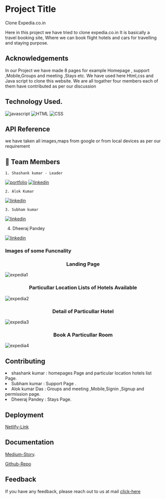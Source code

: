 
# Project Title

Clone Expedia.co.in

Here in this project we have tried to clone expedia.co.in
It is basically a travel booking site, Where we can book flight hotels and cars for travelling and staying purpose.
 
## Acknowledgements

 
In our Project we have made 8 pages for example Homepage , support ,Mobile,Groups and meeting ,Stays etc.
We have used here Html,css and Java script to clone this website.
We are all togather four members each of them have contributed as per our discussion

## Technology Used.

![javascript](https://img.shields.io/badge/javascript-%2320232a.svg?style=for-the-badge&logo=javascript&logoColor=%2361DAFB) 
![HTML](https://img.shields.io/badge/HTML-%2320232a.svg?style=for-the-badge&logo=HTML&logoColor=%2361DAFB)
![CSS](https://img.shields.io/badge/CSS-%2320232a.svg?style=for-the-badge&logo=CSS&logoColor=%2361DAFB) 

## API Reference
we have taken all images,maps from google or from local devices as per our requirement

## 🔗 Team Members
    1. Shashank kumar - Leader
[![portfolio](https://img.shields.io/badge/my_portfolio-000?style=for-the-badge&logo=ko-fi&logoColor=white)](https://shashankkumarportfolio.netlify.app/)
[![linkedin](https://img.shields.io/badge/linkedin-0A66C2?style=for-the-badge&logo=linkedin&logoColor=white)](https://www.linkedin.com/in/shashank-kumar-83008122b/)
    
    2. Alok Kumar
[![linkedin](https://img.shields.io/badge/linkedin-0A66C2?style=for-the-badge&logo=linkedin&logoColor=white)](https://www.linkedin.com/in/shashank-kumar-83008122b/)
    
    3. Subham kumar 
[![linkedin](https://img.shields.io/badge/linkedin-0A66C2?style=for-the-badge&logo=linkedin&logoColor=white)](https://www.linkedin.com/in/shoaib-patel-230449203/)

4. Dheeraj Pandey

[![linkedin](https://img.shields.io/badge/linkedin-0A66C2?style=for-the-badge&logo=linkedin&logoColor=white)](https://www.linkedin.com/in/shoaib-patel-230449203/)
 
 ### Images of some Funcnality
 
 <h3 align="center" >Landing Page</h3>
 
 ![expedia1](https://user-images.githubusercontent.com/67480861/188615922-3101af30-98ea-4609-bdc5-a429e596acf7.PNG)
 
 <h3 align="center" >Particullar Location Lists of Hotels Available</h3>
 
 ![expedia2](https://user-images.githubusercontent.com/67480861/188615942-5a90c172-bafb-44fc-a45a-5edd8a94ffc5.PNG)
 
 <h3 align="center" >Detail of Particullar Hotel</h3>
 
![expedia3](https://user-images.githubusercontent.com/67480861/188615961-906e7a2e-daa4-4502-b7bf-04284a4a8771.PNG)

<h3 align="center" >Book A Particullar Room</h3>

![expedia4](https://user-images.githubusercontent.com/67480861/188615980-41380dbe-61ba-444c-9a50-5f910430be30.PNG)

   
## Contributing

 <li>shashank kumar : homepages Page and particular location hotels list Page.</li>
 <li>Subham kumar : Support Page .</li>
 <li>Alok kumar Das : Groups and meeting ,Mobile,Signin ,Signup and permission page.</li>
 <li> Dheeraj Pandey  : Stays Page.</li>


## Deployment
[Netlify-Link](https://adorable-florentine-b9f201.netlify.app)
## Documentation

[Medium-Story](https://medium.com/@madhav131ex/collaborative-project-on-cloning-of-expedia-co-in-c41a26abce88).

[Github-Repo](https://github.com/shashankkumarP/Expedia-clone)

## Feedback
If you have any feedback, please reach out to us at mail  <a href='https://mail.google.com/mail/u/0/?fs=1&tf=cm&source=mailto&su=Hi+There&to=madhav131ex@gmail.com&body=body+goes+here' > click-here</a>

